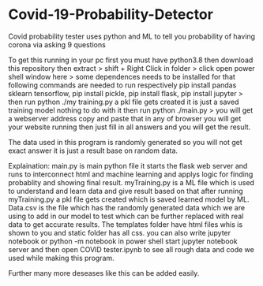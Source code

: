 # Covid-19-Probability-Detector
Covid probability tester uses python and ML to tell you probability of having corona via asking 9 questions

To get this running in your pc first you must have python3.8 then download this repository then extract > shift + Right Click in folder > click open power shell window here > some dependences needs to be installed for that following commands are needed to run respectively pip install pandas sklearn tensorflow, pip install pickle, pip install flask, pip install jupyter > then run python ./my training.py a pkl file gets created it is just a saved training model nothing to do with it then run python ./main.py > you will get a webserver address copy and paste that in any of browser you will get your website running then just fill in all answers and you will get the result.

The data used in this program is randomly generated so you will not get exact answer it is just a result base on random data.

Explaination: 
  main.py is main python file it starts the flask web server and runs to interconnect html and machine learning and applys logic for finding probablity and showing final result.
  myTraining.py is a ML file which is used to understand and learn data and give result based on that after running myTraining.py a pkl file gets created which is saved learned model by ML.
  Data.csv is the file which has the randomly generated data which we are using to add in our model to test which can be further replaced with real data to get accurate results.
  The templates folder have html files whis is shown to you and static folder has all css.
  you can also write jupyter notebook or python -m notebook in power shell start jupyter notebook server and then open COVID tester.ipynb to see all rough data and code we used while making this program.
 
Further many more deseases like this can be added easily.
